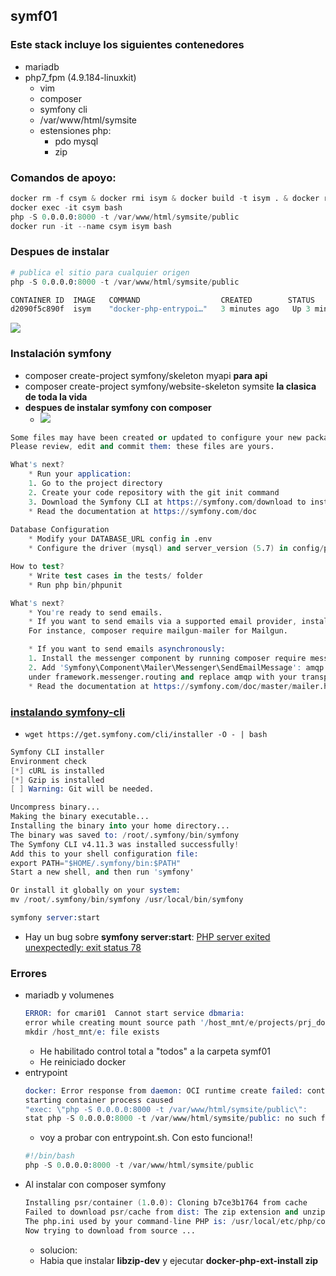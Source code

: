 ## symf01

### Este stack incluye los siguientes contenedores
- mariadb
- php7_fpm (4.9.184-linuxkit)
  - vim
  - composer
  - symfony cli
  - /var/www/html/symsite
  - estensiones php:
    - pdo mysql
    - zip

### Comandos de apoyo:
```s
docker rm -f csym & docker rmi isym & docker build -t isym . & docker run -d -p 1000:8000 --rm --name csym isym
docker exec -it csym bash
php -S 0.0.0.0:8000 -t /var/www/html/symsite/public
docker run -it --name csym isym bash
```
### Despues de instalar
```s
# publica el sitio para cualquier origen
php -S 0.0.0.0:8000 -t /var/www/html/symsite/public

CONTAINER ID  IMAGE   COMMAND                  CREATED        STATUS         PORTS                            NAMES
d2090f5c890f  isym    "docker-php-entrypoi…"   3 minutes ago   Up 3 minutes  9000/tcp, 0.0.0.0:80->8000/tcp   csym
```
![](https://trello-attachments.s3.amazonaws.com/5dc83c983b83fa63f035cf35/1024x417/d585ac679b94c50f94baf7a23db0b7c1/image.png)

### Instalación symfony
- composer create-project symfony/skeleton myapi **para api**
- composer create-project symfony/website-skeleton symsite **la clasica de toda la vida**
- **despues de instalar symfony con composer**
  - ![](https://trello-attachments.s3.amazonaws.com/5dc83c983b83fa63f035cf35/807x585/6294ee0588d7755fd2bec51046787629/image.png)
```s
Some files may have been created or updated to configure your new packages. 
Please review, edit and commit them: these files are yours. 

What's next? 
	* Run your application: 
	1. Go to the project directory 
	2. Create your code repository with the git init command 
	3. Download the Symfony CLI at https://symfony.com/download to install a development web server 
	* Read the documentation at https://symfony.com/doc 
	
Database Configuration 
	* Modify your DATABASE_URL config in .env 
	* Configure the driver (mysql) and server_version (5.7) in config/packages/doctrine.yaml 

How to test? 
	* Write test cases in the tests/ folder 
	* Run php bin/phpunit 

What's next? 
	* You're ready to send emails. 
	* If you want to send emails via a supported email provider, install the corresponding bridge. 
	For instance, composer require mailgun-mailer for Mailgun.

	* If you want to send emails asynchronously: 
	1. Install the messenger component by running composer require messenger; 
	2. Add 'Symfony\Component\Mailer\Messenger\SendEmailMessage': amqp to the config/packages/messenger.yaml file 
	under framework.messenger.routing and replace amqp with your transport name of choice. 
	* Read the documentation at https://symfony.com/doc/master/mailer.html
```
### [**instalando symfony-cli**](https://symfony.com/download)
- `wget https://get.symfony.com/cli/installer -O - | bash`
```s
Symfony CLI installer
Environment check
[*] cURL is installed
[*] Gzip is installed
[ ] Warning: Git will be needed.

Uncompress binary...
Making the binary executable...
Installing the binary into your home directory...
The binary was saved to: /root/.symfony/bin/symfony
The Symfony CLI v4.11.3 was installed successfully!
Add this to your shell configuration file:
export PATH="$HOME/.symfony/bin:$PATH"
Start a new shell, and then run 'symfony'

Or install it globally on your system:                
mv /root/.symfony/bin/symfony /usr/local/bin/symfony

symfony server:start
```
- Hay un bug sobre **symfony server:start**: [PHP server exited unexpectedly: exit status 78](https://github.com/symfony/cli/issues/183)

### Errores
- mariadb y volumenes
  ```s
  ERROR: for cmari01  Cannot start service dbmaria:
  error while creating mount source path '/host_mnt/e/projects/prj_docker_imgs/symf01/db_volume/initdb': 
  mkdir /host_mnt/e: file exists
  ```
  - He habilitado control total a "todos" a la carpeta symf01
  - He reiniciado docker
- entrypoint
  ```s
  docker: Error response from daemon: OCI runtime create failed: container_linux.go:346: 
  starting container process caused 
  "exec: \"php -S 0.0.0.0:8000 -t /var/www/html/symsite/public\": 
  stat php -S 0.0.0.0:8000 -t /var/www/html/symsite/public: no such file or directory": unknown.  
  ```
  - voy a probar con entrypoint.sh. Con esto funciona!!
  ```s
  #!/bin/bash
  php -S 0.0.0.0:8000 -t /var/www/html/symsite/public
  ```
- Al instalar con composer symfony
  ```s
  Installing psr/container (1.0.0): Cloning b7ce3b1764 from cache 
  Failed to download psr/cache from dist: The zip extension and unzip command are both missing, skipping.
  The php.ini used by your command-line PHP is: /usr/local/etc/php/conf.d/docker-php-ext-sodium.ini
  Now trying to download from source ...
  ```
  - solucion:
  - Habia que instalar **libzip-dev** y ejecutar **docker-php-ext-install zip**

